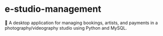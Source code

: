 # e-studio-management
📸 A desktop application for managing bookings, artists, and payments in a photography/videography studio using Python and MySQL.
